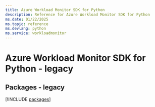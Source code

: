 ```yaml
---
title: Azure Workload Monitor SDK for Python
description: Reference for Azure Workload Monitor SDK for Python
ms.date: 01/22/2025
ms.topic: reference
ms.devlang: python
ms.service: workloadmonitor
---
```

# Azure Workload Monitor SDK for Python - legacy
## Packages - legacy
[!INCLUDE [packages](workload-monitor-index.md)]